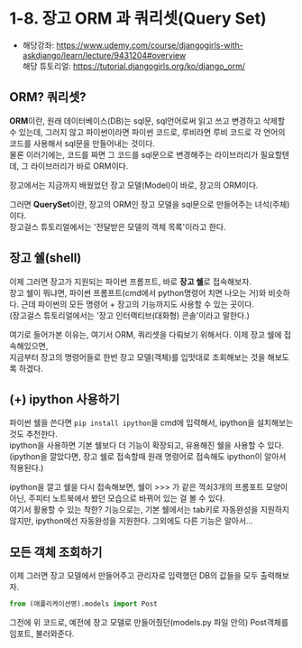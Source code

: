 # 1-8. 장고 ORM 과 쿼리셋(Query Set)
- 해당강좌: https://www.udemy.com/course/djangogirls-with-askdjango/learn/lecture/9431204#overview    
해당 튜토리얼: https://tutorial.djangogirls.org/ko/django_orm/

## ORM? 쿼리셋?

**ORM**이란, 원래 데이터베이스(DB)는 sql문, sql언어로써 읽고 쓰고 변경하고 삭제할 수 있는데, 그러지 않고 파이썬이라면 파이썬 코드로, 루비라면 루비 코드로 각 언어의 코드를 사용해서 sql문을 만들어내는 것이다.  
물론 이러기에는, 코드를 짜면 그 코드를 sql문으로 변경해주는 라이브러리가 필요할텐데, 그 라이브러리가 바로 ORM이다.

장고에서는 지금까지 배웠었던 장고 모델(Model)이 바로, 장고의 ORM이다.

그러면 **QuerySet**이란, 장고의 ORM인 장고 모델을 sql문으로 만들어주는 녀석(주체)이다.  
장고걸스 튜토리얼에서는 '전달받은 모델의 객체 목록'이라고 한다.

## 장고 쉘(shell)

이제 그러면 장고가 지원되는 파이썬 프롬프트, 바로 **장고 쉘**로 접속해보자.  
장고 쉘이 뭐냐면, 파이썬 프롬프트(cmd에서 python명령어 치면 나오는 거)와 비슷하다. 근데 파이썬의 모든 명령어 + 장고의 기능까지도 사용할 수 있는 곳이다.  
(장고걸스 튜토리얼에서는 '장고 인터랙티브(대화형) 콘솔'이라고 말한다.)

여기로 들어가본 이유는, 여기서 ORM, 쿼리셋을 다뤄보기 위해서다. 이제 장고 쉘에 접속해있으면,  
지금부터 장고의 명령어들로 한번 장고 모델(객체)를 입맛대로 조회해보는 것을 해보도록 하겠다.

## (+) ipython 사용하기

파이썬 쉘을 쓴다면 ```pip install ipython```을 cmd에 입력해서, ipython을 설치해보는 것도 추천한다.   
ipython을 사용하면 기본 쉘보다 더 기능이 확장되고, 유용해진 쉘을 사용할 수 있다.  
(ipython을 깔았다면, 장고 쉘로 접속할때 원래 명령어로 접속해도 ipython이 알아서 적용된다.) 

ipython을 깔고 쉘을 다시 접속해보면, 쉘이 >>> 가 같은 꺽쇠3개의 프롬포트 모양이 아닌, 주피터 노트북에서 봤던 모습으로 바뀌어 있는 걸 볼 수 있다.   
여기서 활용할 수 있는 착한? 기능으로는, 기본 쉘에서는 tab키로 자동완성을 지원하지 않지만, ipython에선 자동완성을 지원한다. 그외에도 다른 기능은 알아서...

## 모든 객체 조회하기

이제 그러면 장고 모델에서 만들어주고 관리자로 입력했던 DB의 값들을 모두 출력해보자.  
```python
from (애플리케이션명).models import Post
```
그전에 위 코드로, 예전에 장고 모델로 만들어줬던(models.py 파일 안의) Post객체를 임포트, 불러와준다. 


